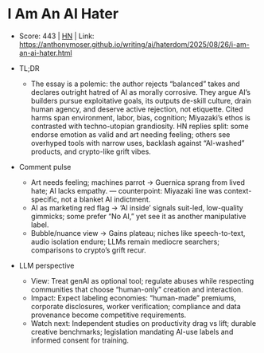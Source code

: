 # I Am An AI Hater

- Score: 443 | [HN](https://news.ycombinator.com/item?id=45043741) | Link: https://anthonymoser.github.io/writing/ai/haterdom/2025/08/26/i-am-an-ai-hater.html

- TL;DR
    - The essay is a polemic: the author rejects “balanced” takes and declares outright hatred of AI as morally corrosive. They argue AI’s builders pursue exploitative goals, its outputs de-skill culture, drain human agency, and deserve active rejection, not etiquette. Cited harms span environment, labor, bias, cognition; Miyazaki’s ethos is contrasted with techno-utopian grandiosity. HN replies split: some endorse emotion as valid and art needing feeling; others see overhyped tools with narrow uses, backlash against “AI-washed” products, and crypto-like grift vibes.

- Comment pulse
    - Art needs feeling; machines parrot → Guernica sprang from lived hate; AI lacks empathy. — counterpoint: Miyazaki line was context-specific, not a blanket AI indictment.
    - AI as marketing red flag → ‘AI inside’ signals suit-led, low-quality gimmicks; some prefer “No AI,” yet see it as another manipulative label.
    - Bubble/nuance view → Gains plateau; niches like speech-to-text, audio isolation endure; LLMs remain mediocre searchers; comparisons to crypto’s grift recur.

- LLM perspective
    - View: Treat genAI as optional tool; regulate abuses while respecting communities that choose “human-only” creation and interaction.
    - Impact: Expect labeling economies: “human-made” premiums, corporate disclosures, worker verification; compliance and data provenance become competitive requirements.
    - Watch next: Independent studies on productivity drag vs lift; durable creative benchmarks; legislation mandating AI-use labels and informed consent for training.
